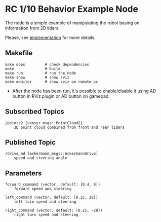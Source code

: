 # RC 1/10 Behavior Example Node

The node is a simple example of manipulating the robot basing on information from 2D lidars.

Please, see [implementation](src/rc110_behavior.hpp) for more details.

## Makefile
```
make deps         # check dependencies
make              # build
make run          # run the node
make show         # show rviz
make monitor      # show rviz on remote pc
```
* After the node has been run, it's possible to enable/disable it using AD button in RViz plugin or AD button on gamepad.

## Subscribed Topics

```
/points2 [sensor_msgs::PointCloud2]
    3D point cloud combined from front and rear lidars
```

## Published Topic

```
/drive_ad [ackermann_msgs::AckermannDrive]
    speed and steering angle
```

## Parameters

```
forward_command (vector, default: [0.4, 0])
    forward speed and steering
    
left_command (vector, default: [0.25, 28])
    left turn speed and steering
    
right_command (vector, default: [0.25, -28])
    right turn speed and steering
```
